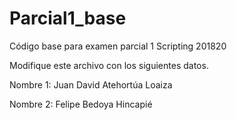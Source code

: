 # Parcial1_base
Código base para examen parcial 1 Scripting 201820

Modifique este archivo con los siguientes datos.

Nombre 1: Juan David Atehortúa Loaiza

Nombre 2: Felipe Bedoya Hincapié
